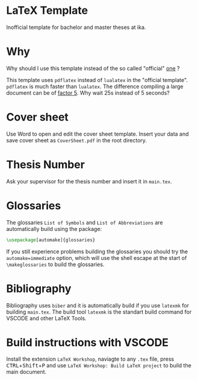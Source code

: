 # LaTeX Template
Inofficial template for bachelor and master theses at ika.

# Why
Why should I use this template instead of the so called "official"
[one](https://gitlab.ika.rwth-aachen.de/latex-templates/latex-thesis-template) ?

This template uses `pdflatex` instead of `lualatex` in the "official template".
`pdflatex` is much faster than `lualatex`. The difference compiling a large
document can be of [factor 5](https://tex.stackexchange.com/a/635807). Why wait
25s instead of 5 seconds?

# Cover sheet
Use Word to open and edit the cover sheet template. Insert your data and save
cover sheet as `CoverSheet.pdf` in the root directory.

# Thesis Number
Ask your supervisor for the thesis number and insert it in `main.tex`.

# Glossaries
The glossaries `List of Symbols` and `List of Abbreviations` are automatically
build using the package:

```latex
\usepackage[automake]{glossaries}
```

If you still experience problems building the glossaries you should try the
`automake=immediate` option, which will use the shell escape at the start of
`\makeglossaries` to build the glossaries.

# Bibliography
Bibliography uses `biber` and it is automatically build if you use `latexmk`
for building `main.tex`. The build tool `latexmk` is the standart build command
 for VSCODE and other LaTeX Tools.

# Build instructions with VSCODE
Install the extension `LaTeX Workshop`, naviagte to any `.tex` file, press
<kbd>CTRL</kbd>+<kbd>Shift</kbd>+<kbd>P</kbd> and use 
`LaTeX Workshop: Build LaTeX project` to build the main document.


